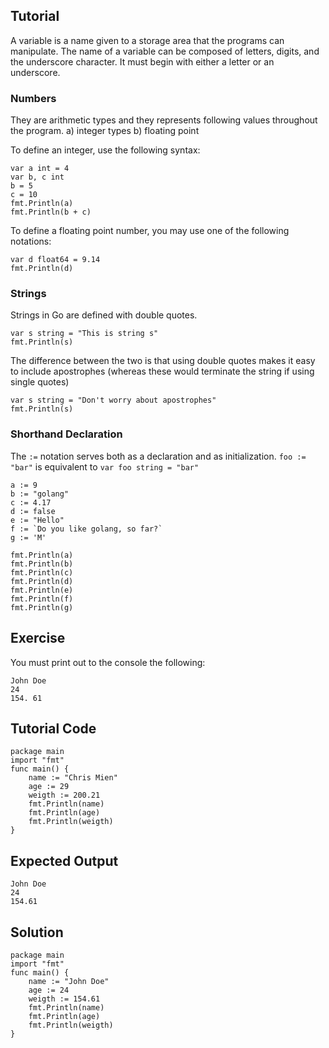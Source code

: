 Tutorial
--------

A variable is a name given to a storage area that the programs can manipulate. The name of a variable can be composed of letters, digits, and the underscore character. It must begin with either a letter or an underscore. 

### Numbers
They are arithmetic types and they represents following values throughout the program.
    a) integer types 
    b) floating point 

To define an integer, use the following syntax:


    var a int = 4
    var b, c int
    b = 5
    c = 10
    fmt.Println(a)
    fmt.Println(b + c)

To define a floating point number, you may use one of the following notations:

    var d float64 = 9.14
    fmt.Println(d)

### Strings
Strings in Go are defined with double quotes.

    var s string = "This is string s"
    fmt.Println(s)
    

The difference between the two is that using double quotes makes it easy to include apostrophes (whereas these would terminate the string if using single quotes)

    var s string = "Don't worry about apostrophes"
    fmt.Println(s)

### Shorthand Declaration
The `:=` notation serves both as a declaration and as initialization.
``` foo := "bar" ``` is equivalent to ``` var foo string = "bar" ```

    a := 9
    b := "golang"
    c := 4.17
    d := false
    e := "Hello"
    f := `Do you like golang, so far?`
    g := 'M'

    fmt.Println(a)
    fmt.Println(b)
    fmt.Println(c)
    fmt.Println(d)
    fmt.Println(e)
    fmt.Println(f)
    fmt.Println(g)



Exercise
--------

You must print out to the console the following:

    John Doe
    24
    154. 61


Tutorial Code
-------------

    package main
    import "fmt"
    func main() {
        name := "Chris Mien"
        age := 29
        weigth := 200.21
        fmt.Println(name)
        fmt.Println(age)
        fmt.Println(weigth)
    }


Expected Output
---------------

    John Doe
    24
    154.61


Solution
--------

    package main
    import "fmt"
    func main() {
        name := "John Doe"
        age := 24
        weigth := 154.61
        fmt.Println(name)
        fmt.Println(age)
        fmt.Println(weigth)
    }
